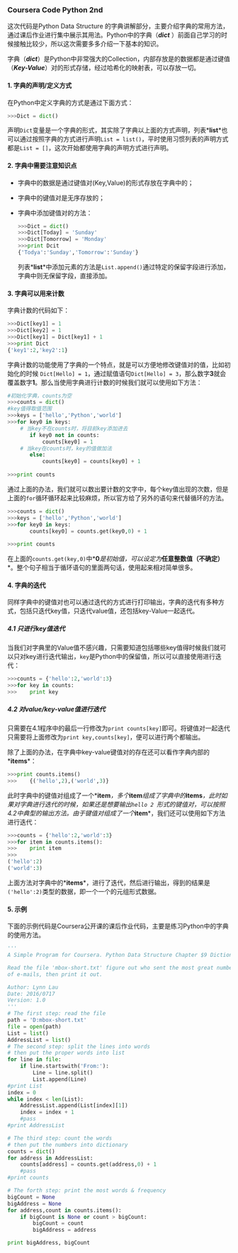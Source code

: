 ### Coursera Code Python 2nd

这次代码是Python Data Structure 的字典讲解部分，主要介绍字典的常用方法，通过课后作业进行集中展示其用法。Python中的字典（*__dict__* ）前面自己学习的时候接触比较少，所以这次需要多多介绍一下基本的知识。

字典（*__dict__*）是Python中非常强大的Collection，内部存放是的数据都是通过键值（*__Key-Value__*）对的形式存储，经过哈希化的映射表，可以存放一切。

#### 1. 字典的声明/定义方式

在Python中定义字典的方式是通过下面方式：

```python
>>>Dict = dict()
```

声明`Dict`变量是一个字典的形式，其实除了字典以上面的方式声明，列表*__list__*也可以通过按照字典的方式进行声明`List = list()`，平时使用习惯列表的声明方式都是`List = []`，这次开始都使用字典的声明方式进行声明。

#### 2. 字典中需要注意知识点

* 字典中的数据是通过键值对(Key,Value)的形式存放在字典中的；

* 字典中的键值对是无序存放的；

* 字典中添加键值对的方法：

  ```python
  >>>Dict = dict()
  >>>Dict[Today] = 'Sunday'
  >>>Dict[Tomorrow] = 'Monday'
  >>>print Dcit
  {'Todya':'Sunday','Tomorrow':'Sunday'}
  ```

  列表*__list__*中添加元素的方法是`List.append()`通过特定的保留字段进行添加，字典中则无保留字段，直接添加。

#### 3. 字典可以用来计数

字典计数的代码如下：

```python
>>>Dict[key1] = 1
>>>Dict[key2] = 1
>>>Dict[key1] = Dict[key1] + 1
>>>print Dict
{'key1':2,'key2':1}
```

字典计数的功能使用了字典的一个特点，就是可以方便地修改键值对的值，比如初始化的时候 `Dict[Hello] = 1`，通过赋值语句`Dict[Hello] = 3`，那么数字**3**就会覆盖数字**1**。那么当使用字典进行计数的时候我们就可以使用如下方法：

```python
#初始化字典，counts为空
>>>counts = dict()
#key值得取值范围
>>>keys = ['hello','Python','world']
>>>for key0 in keys:
    # 当key不在counts时，将目前key添加进去
       if key0 not in counts:
           counts[key0] = 1
    # 当key在counts时，key的值做加法
       else:
           counts[key0] = counts[key0] + 1
        
>>>print counts
```

通过上面的办法，我们就可以数出要计数的文字中，每个key值出现的次数，但是上面的`for`循环循环起来比较麻烦，所以官方给了另外的语句来代替循环的方法。

```python
>>>counts = dict()
>>>keys = ['hello','Python','world']
>>>for key0 in keys:
       counts[key0] = counts.get(key0,0) + 1
    
>>>print counts
```

在上面的`counts.get(key,0)`中*__0__*是初始值，可以设定为*__任意整数值（不确定）__*。整个句子相当于循环语句的里面两句话，使用起来相对简单很多。

#### 4. 字典的迭代

同样字典中的键值对也可以通过迭代的方式进行打印输出，字典的迭代有多种方式，包括只迭代key值，只迭代value值，还包括key-Value一起迭代。

##### 4.1 只进行key值迭代

当我们对字典里的Value值不感兴趣，只需要知道包括哪些key值得时候我们就可以只对key进行迭代输出，`key`是Python中的保留值，所以可以直接使用进行迭代：

```python
>>>counts = {'hello':2,'world':3}
>>>for key in counts:
>>>    print key
```

##### 4.2 对value/key-value值进行迭代

只需要在4.1程序中的最后一行修改为`print counts[key]`即可。将键值对一起迭代只需要将上面修改为`print key,counts[key]`，便可以进行两个都输出。

除了上面的办法，在字典中key-value键值对的存在还可以看作字典内部的*__items__*：

```python
>>>print counts.items()
>>>    {('hello',2),('world',3)}
```

此时字典中的键值对组成了一个*__item__*，多个*__item__*组成了字典中的*__items__*，此时如果对字典进行迭代的时候，如果还是想要输出`hello 2 `形式的键值对，可以按照4.2中典型的输出方法。由于键值对组成了一个*__item__*，我们还可以使用如下方法进行迭代：

```python
>>>counts = {'hello':2,'world':3}
>>>for item in counts.items():
>>>    print item
>>>
('hello':2)
('world':3)
```

上面方法对字典中的*__items__*，进行了迭代，然后进行输出，得到的结果是`('hello':2)`类型的数据，即一个一个的元组形式数据。

#### 5. 示例

下面的示例代码是Coursera公开课的课后作业代码，主要是练习Python中的字典的使用方法。

```python
'''
A Simple Program for Coursera. Python Data Structure Chapter $9 Dictionary

Read the file 'mbox-short.txt' figure out who sent the most great number
of e-mails, then print it out.

Author: Lynn Lau
Date: 2016/0717
Version: 1.0
'''
# The first step: read the file
path = 'D:mbox-short.txt'
file = open(path)
List = list()
AddressList = list()
# The second step: split the lines into words
# then put the proper words into list
for line in file:
	if line.startswith('From:'):
		Line = line.split()
		List.append(Line)
#print List
index = 0
while index < len(List):
	AddressList.append(List[index][1])
	index = index + 1
	#pass
#print AddressList

# The third step: count the words 
# then put the numbers into dictionary
counts = dict()
for address in AddressList:
	counts[address] = counts.get(address,0) + 1 
	#pass
#print counts

# The forth step: print the most words & frequency
bigCount = None
bigAddress = None
for address,count in counts.items():
	if bigCount is None or count > bigCount:
		bigCount = count
		bigAddress = address

print bigAddress, bigCount
```

